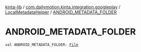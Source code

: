 [kinta-lib](../../index.md) / [com.dailymotion.kinta.integration.googleplay](../index.md) / [LocalMetadataHelper](index.md) / [ANDROID_METADATA_FOLDER](./-a-n-d-r-o-i-d_-m-e-t-a-d-a-t-a_-f-o-l-d-e-r.md)

# ANDROID_METADATA_FOLDER

`val ANDROID_METADATA_FOLDER: `[`File`](https://docs.oracle.com/javase/6/docs/api/java/io/File.html)